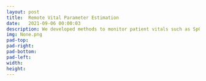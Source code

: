 ```yaml
---
layout: post
title:  Remote Vital Parameter Estimation
date:   2021-09-06 00:00:03
description: We developed methods to monitor patient vitals such as SpO2, heartrate and detect diseases like anemia remotely and non-intrusively
img: None.png
pad-top:
pad-right:
pad-bottom:
pad-left:
width:
height:
---
```

